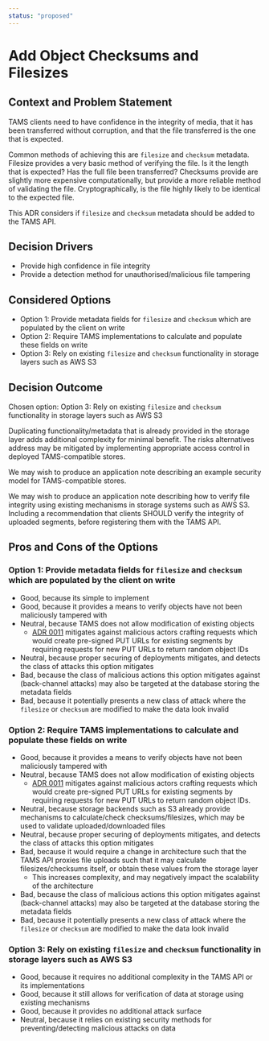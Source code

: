 ```yaml
---
status: "proposed"
---
```

# Add Object Checksums and Filesizes

## Context and Problem Statement

TAMS clients need to have confidence in the integrity of media, that it has been transferred without corruption, and that the file transferred is the one that is expected.

Common methods of achieving this are `filesize` and `checksum` metadata.
Filesize provides a very basic method of verifying the file.
Is it the length that is expected?
Has the full file been transferred?
Checksums provide are slightly more expensive computationally, but provide a more reliable method of validating the file.
Cryptographically, is the file highly likely to be identical to the expected file.

This ADR considers if `filesize` and `checksum` metadata should be added to the TAMS API.

## Decision Drivers

* Provide high confidence in file integrity
* Provide a detection method for unauthorised/malicious file tampering

## Considered Options

* Option 1: Provide metadata fields for `filesize` and `checksum` which are populated by the client on write
* Option 2: Require TAMS implementations to calculate and populate these fields on write
* Option 3: Rely on existing `filesize` and `checksum` functionality in storage layers such as AWS S3

## Decision Outcome

Chosen option: Option 3: Rely on existing `filesize` and `checksum` functionality in storage layers such as AWS S3

Duplicating functionality/metadata that is already provided in the storage layer adds additional complexity for minimal benefit.
The risks alternatives address may be mitigated by implementing appropriate access control in deployed TAMS-compatible stores.

We may wish to produce an application note describing an example security model for TAMS-compatible stores.

We may wish to produce an application note describing how to verify file integrity using existing mechanisms in storage systems such as AWS S3.
Including a recommendation that clients SHOULD verify the integrity of uploaded segments, before registering them with the TAMS API.

## Pros and Cons of the Options

### Option 1: Provide metadata fields for `filesize` and `checksum` which are populated by the client on write

* Good, because its simple to implement
* Good, because it provides a means to verify objects have not been maliciously tampered with
* Neutral, because TAMS does not allow modification of existing objects
  * [ADR 0011](./0011-random-storage-object-ids.md) mitigates against malicious actors crafting requests which would create pre-signed PUT URLs for existing segments by requiring requests for new PUT URLs to return random object IDs
* Neutral, because proper securing of deployments mitigates, and detects the class of attacks this option mitigates
* Bad, because the class of malicious actions this option mitigates against (back-channel attacks) may also be targeted at the database storing the metadata fields
* Bad, because it potentially presents a new class of attack where the `filesize` or `checksum` are modified to make the data look invalid

### Option 2: Require TAMS implementations to calculate and populate these fields on write

* Good, because it provides a means to verify objects have not been maliciously tampered with
* Neutral, because TAMS does not allow modification of existing objects
  * [ADR 0011](./0011-random-storage-object-ids.md) mitigates against malicious actors crafting requests which would create pre-signed PUT URLs for existing segments by requiring requests for new PUT URLs to return random object IDs.
* Neutral, because storage backends such as S3 already provide mechanisms to calculate/check checksums/filesizes, which may be used to validate uploaded/downloaded files
* Neutral, because proper securing of deployments mitigates, and detects the class of attacks this option mitigates
* Bad, because it would require a change in architecture such that the TAMS API proxies file uploads such that it may calculate filesizes/checksums itself, or obtain these values from the storage layer
  * This increases complexity, and may negatively impact the scalability of the architecture
* Bad, because the class of malicious actions this option mitigates against (back-channel attacks) may also be targeted at the database storing the metadata fields
* Bad, because it potentially presents a new class of attack where the `filesize` or `checksum` are modified to make the data look invalid

### Option 3: Rely on existing `filesize` and `checksum` functionality in storage layers such as AWS S3

* Good, because it requires no additional complexity in the TAMS API or its implementations
* Good, because it still allows for verification of data at storage using existing mechanisms
* Good, because it provides no additional attack surface
* Neutral, because it relies on existing security methods for preventing/detecting malicious attacks on data
